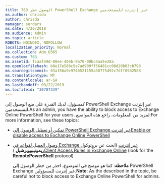 ```yaml
---
title: 763 الوصول حظر PowerShell Exchange عبر إنترنت للمستخدمين
ms.author: chrisda
author: chrisda
manager: serdars
ms.date: 4/26/2018
ms.audience: Admin
ms.topic: article
ROBOTS: NOINDEX, NOFOLLOW
localization_priority: Normal
ms.collection: Adm_O365
ms.custom: 763
ms.assetid: fcaafe9d-80ee-404b-9a70-00bc4aa5e28a
ms.openlocfilehash: b8e17e586c5e7ad909ff56481cc08d20b03cb798
ms.sourcegitcommit: 03a156a9c9740521155a30775492c7dff0982588
ms.translationtype: MT
ms.contentlocale: ar-SA
ms.lasthandoff: 03/22/2019
ms.locfileid: "30787339"
---
```

<span data-ttu-id="a9cf2-102">كمسؤول، لديك القدرة على منع الوصول إلى PowerShell Exchange عبر إنترنت للمستخدمين.</span><span class="sxs-lookup"><span data-stu-id="a9cf2-102">As an admin, you have the ability to block access to Exchange Online PowerShell for your users.</span></span> <span data-ttu-id="a9cf2-103">لمزيد من المعلومات، راجع هذه المواضيع:</span><span class="sxs-lookup"><span data-stu-id="a9cf2-103">For more information, see these topics:</span></span>
  
- [<span data-ttu-id="a9cf2-104">تمكين أو تعطيل الوصول إلى PowerShell Exchange عبر إنترنت</span><span class="sxs-lookup"><span data-stu-id="a9cf2-104">Enable or disable access to Exchange Online PowerShell</span></span>](https://docs.microsoft.com/powershell/exchange/exchange-online/disable-access-to-exchange-online-powershell)
    
- <span data-ttu-id="a9cf2-105">[وصول العميل لقواعد في Exchange عبر إنترنت](https://technet.microsoft.com/library/mt842508.aspx) (ابحث عن بروتوكول **ريموتيبوويرشيل** )</span><span class="sxs-lookup"><span data-stu-id="a9cf2-105">[Client Access Rules in Exchange Online](https://technet.microsoft.com/library/mt842508.aspx) (look for the **RemotePowerShell** protocol)</span></span> 
    
    <span data-ttu-id="a9cf2-106">**ملاحظة**: كما هو موضح في الموضوع، احذر من حظر الوصول إلى PowerShell Exchange عبر إنترنت للمسؤولين.</span><span class="sxs-lookup"><span data-stu-id="a9cf2-106">**Note**: As the described in the topic, be careful not to block access to Exchange Online PowerShell for admins.</span></span>
    

